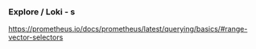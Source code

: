 
### Explore / Loki - s

https://prometheus.io/docs/prometheus/latest/querying/basics/#range-vector-selectors
